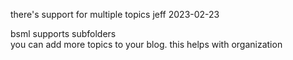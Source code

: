 there's support for multiple topics
jeff
2023-02-23

bsml supports subfolders  
you can add more topics to your blog. this helps with organization
